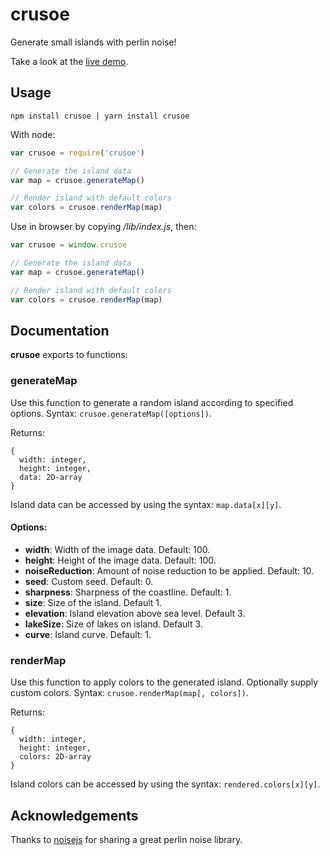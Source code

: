 # crusoe

Generate small islands with perlin noise!

Take a look at the [live demo](https://gustavgb.github.io/crusoe/demo/).

## Usage

`npm install crusoe | yarn install crusoe`

With node:

```javascript
var crusoe = require('crusoe')

// Generate the island data
var map = crusoe.generateMap()

// Render island with default colors
var colors = crusoe.renderMap(map)
```

Use in browser by copying */lib/index.js*, then:

```javascript
var crusoe = window.crusoe

// Generate the island data
var map = crusoe.generateMap()

// Render island with default colors
var colors = crusoe.renderMap(map)
```

## Documentation

**crusoe** exports to functions:

### generateMap

Use this function to generate a random island according to specified options. Syntax: `crusoe.generateMap([options])`.

Returns:

```
{
  width: integer,
  height: integer,
  data: 2D-array
}
```

Island data can be accessed by using the syntax: `map.data[x][y]`.

#### Options:

* **width**: Width of the image data. Default: 100.
* **height**: Height of the image data. Default: 100.
* **noiseReduction**: Amount of noise reduction to be applied. Default: 10.
* **seed**: Custom seed. Default: 0.
* **sharpness**: Sharpness of the coastline. Default: 1.
* **size**: Size of the island. Default 1.
* **elevation**: Island elevation above sea level. Default 3.
* **lakeSize**: Size of lakes on island. Default 3.
* **curve**: Island curve. Default: 1.


### renderMap

Use this function to apply colors to the generated island. Optionally supply custom colors. Syntax: `crusoe.renderMap(map[, colors])`.

Returns:

```
{
  width: integer,
  height: integer,
  colors: 2D-array
}
```

Island colors can be accessed by using the syntax: `rendered.colors[x][y]`.

## Acknowledgements

Thanks to [noisejs](https://github.com/josephg/noisejs) for sharing a great perlin noise library.
